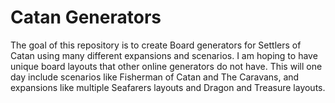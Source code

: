 # Catan Generators

The goal of this repository is to create Board generators for Settlers of Catan using many different expansions and scenarios. 
I am hoping to have unique board layouts that other online generators do not have.
This will one day include scenarios like Fisherman of Catan and The Caravans,
and expansions like multiple Seafarers layouts and Dragon and Treasure layouts.
